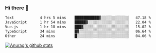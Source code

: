 ### Hi there 👋



<!--
**webB1an/webB1an** is a ✨ _special_ ✨ repository because its `README.md` (this file) appears on your GitHub profile.

Here are some ideas to get you started:

- 🔭 I’m currently working on ...
- 🌱 I’m currently learning ...
- 👯 I’m looking to collaborate on ...
- 🤔 I’m looking for help with ...
- 💬 Ask me about ...
- 📫 How to reach me: ...
- 😄 Pronouns: ...
- ⚡ Fun fact: ...
-->

<!--START_SECTION:waka-->

```txt
Text            4 hrs 5 mins    ███████████▓░░░░░░░░░░░░░   47.18 %
JavaScript      1 hr 54 mins    █████▓░░░░░░░░░░░░░░░░░░░   22.04 %
Vue.js          1 hr 18 mins    ███▓░░░░░░░░░░░░░░░░░░░░░   15.02 %
TypeScript      34 mins         █▓░░░░░░░░░░░░░░░░░░░░░░░   06.64 %
Other           24 mins         █░░░░░░░░░░░░░░░░░░░░░░░░   04.66 %
```

<!--END_SECTION:waka-->


[![Anurag's github stats](https://github-readme-stats.vercel.app/api?username=webB1an&show_icons=true&theme=radical)](https://github.com/anuraghazra/github-readme-stats)

